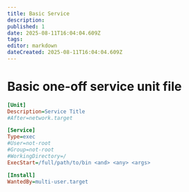```yaml
---
title: Basic Service
description: 
published: 1
date: 2025-08-11T16:04:04.609Z
tags: 
editor: markdown
dateCreated: 2025-08-11T16:04:04.609Z
---
```


# Basic one-off service unit file

```ini
[Unit]
Description=Service Title
#After=network.target

[Service]
Type=exec
#User=not-root
#Group=not-root
#WorkingDirectory=/
ExecStart=/full/path/to/bin <and> <any> <args>

[Install]
WantedBy=multi-user.target
```

